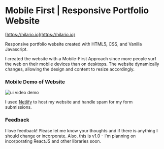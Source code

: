 # Mobile First | Responsive Portfolio Website

[https://hilario.io](https://hilario.io)

Responsive portfolio website created with HTML5, CSS, and Vanilla Javascript.

I created the website with a Mobile-First Approach since more people surf the web on their mobile devices than on desktops. The website dynamically changes, allowing the design and content to resize accordingly.

### Mobile Demo of Website

![ui video demo](assets/video/website.gif)

I used [Netlify](https://netlify.com) to host my website and handle spam for my form submissions.

### Feedback

I love feedback! Please let me know your thoughts and if there is anything I should change or incorporate. Also, this is v1.0 - I'm planning on incorporating ReactJS and other libraries soon.

